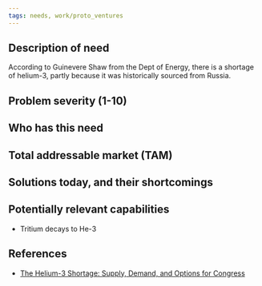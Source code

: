 ```yaml
---
tags: needs, work/proto_ventures
---
```


## Description of need
According to Guinevere Shaw from the Dept of Energy, there is a shortage of helium-3, partly because it was historically sourced from Russia.

## Problem severity (1-10)

## Who has this need

## Total addressable market (TAM)

## Solutions today, and their shortcomings

## Potentially relevant capabilities
- Tritium decays to He-3

## References
- [The Helium-3 Shortage: Supply, Demand, and Options for Congress](https://sgp.fas.org/crs/misc/R41419.pdf)